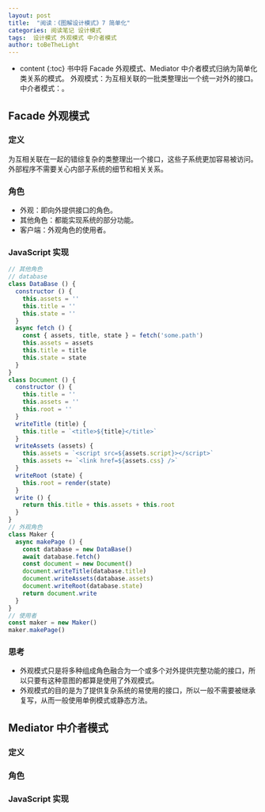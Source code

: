 ```yaml
---
layout: post
title:  "阅读：《图解设计模式》7 简单化"
categories: 阅读笔记 设计模式
tags:  设计模式 外观模式 中介者模式
author: toBeTheLight
---
```


* content
{:toc}
书中将 Facade 外观模式、Mediator 中介者模式归纳为简单化类关系的模式。
外观模式：为互相关联的一批类整理出一个统一对外的接口。
中介者模式：。




## Facade 外观模式

### 定义

为互相关联在一起的错综复杂的类整理出一个接口，这些子系统更加容易被访问。外部程序不需要关心内部子系统的细节和相关关系。

### 角色

* 外观：即向外提供接口的角色。
* 其他角色：都能实现系统的部分功能。
* 客户端：外观角色的使用者。

### JavaScript 实现

```js
// 其他角色
// database
class DataBase () {
  constructor () {
    this.assets = ''
    this.title = ''
    this.state = ''
  }
  async fetch () {
    const { assets, title, state } = fetch('some.path')
    this.assets = assets
    this.title = title
    this.state = state
  }
}
class Document () {
  constructor () {
    this.title = ''
    this.assets = ''
    this.root = ''
  }
  writeTitle (title) {
    this.title = `<title>${title}</title>`
  }
  writeAssets (assets) {
    this.assets = `<script src=${assets.script}></script>`
    this.assets += `<link href=${assets.css} />`
  }
  writeRoot (state) {
    this.root = render(state)
  }
  write () {
    return this.title + this.assets + this.root
  }
}
// 外观角色
class Maker {
  async makePage () {
    const database = new DataBase()
    await database.fetch()
    const document = new Document()
    document.writeTitle(database.title)
    document.writeAssets(database.assets)
    document.writeRoot(database.state)
    return document.write
  }
}
// 使用者
const maker = new Maker()
maker.makePage()
```

### 思考

* 外观模式只是将多种组成角色融合为一个或多个对外提供完整功能的接口，所以只要有这种意图的都算是使用了外观模式。
* 外观模式的目的是为了提供复杂系统的易使用的接口，所以一般不需要被继承复写，从而一般使用单例模式或静态方法。

## Mediator 中介者模式

### 定义

### 角色

### JavaScript 实现
